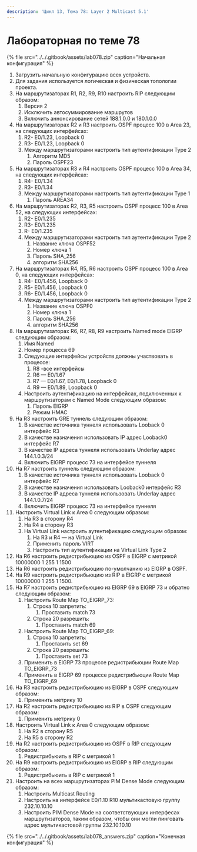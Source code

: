 ```yaml
---
description: 'Цикл 13, Тема 78: Layer 2 Multicast 5.1'
---
```


# Лабораторная по теме 78

{% file src="../../.gitbook/assets/lab078.zip" caption="Начальная конфигурация" %}

1. Загрузить начальную конфигурацию всех устройств.
2. Для задания используется логическая и физическая топологии проекта.
3. На маршрутизаторах R1, R2, R9, R10 настроить RIP следующим образом:
   1. Версия 2
   2. Исключить автосуммирование маршрутов
   3. Включить аннонсирование сетей 188.1.0.0 и 180.1.0.0
4. На маршрутизаторах R2 и R3 настроить OSPF процесс 100 в Аrea 23, на следующих интерфейсах:
   1. R2- E0/1.23, Loopback 0
   2. R3- E0/1.23, Loopback 0
   3. Между маршрутизаторами настроить тип аутентификации Type 2
      1. Алгоритм MD5
      2. Пароль OSPF23
5. На маршрутизаторах R3 и R4 настроить OSPF процесс 100 в Аrea 34, на следующих интерфейсах:
   1. R4- E0/1.34
   2. R3- E0/1.34
   3. Между маршрутизаторами настроить тип аутентификации Type 1
      1. Пароль AREA34
6. На маршрутизаторах R2, R3, R5 настроить OSPF процесс 100 в Аrea 52, на следующих интерфейсах:
   1. R2- E0/1.235
   2. R3- E0/1.235
   3. R- E0/1.235
   4. Между маршрутизаторами настроить тип аутентификации Type 2
      1. Название ключа OSPF52
      2. Номер ключа 1
      3. Пароль SHA\_256
      4. алгоритм SHA256
7. На маршрутизаторах R4, R5, R6 настроить OSPF процесс 100 в Аrea 0, на следующих интерфейсах:
   1. R4- E0/1.456, Loopback 0
   2. R5- E0/1.456, Loopback 0
   3. R6- E0/1.456, Loopback 0
   4. Между маршрутизаторами настроить тип аутентификации Type 2
      1. Название ключа OSPF0
      2. Номер ключа 1
      3. Пароль SHA\_256
      4. алгоритм SHA256
8. На маршрутизаторах R6, R7, R8, R9 настроить Named mode EIGRP следующим образом:
   1. Имя Named
   2. Номер процесса 69
   3. Следующие интерфейсы устройств должны участвовать в процессе:
      1. R8 -все интерфейсы
      2. R6 — E0/1.67
      3. R7 — E0/1.67,  E0/1.78, Loopback 0
      4. R9 — E0/1.89, Loopback 0
   4. Настроить аутентификацию на интерфейсах, подключенных к маршрутизаторам с Named Mode следующим образом:
      1. Пароль EIGRP
      2. Режим HMAC
9. На R3 настроить GRE туннель следующим образом:
   1. В качестве источника туннеля использовать Looback 0 интерфейс R3
   2. В качестве назначения использовать IP адрес Looback0 интерфейс R7
   3. В качестве IP адреса туннеля использовать Underlay адрес 144.1.0.3/24
   4. Включить EIGRP процесс 73 на интерфейсе туннеля
10. На R7 настроить туннель следующим образом:
    1. В качестве источника туннеля использовать Looback 0 интерфейс R7
    2. В качестве назначения использовать Looback0 интерфейс R3
    3. В качестве IP адреса туннеля использовать Underlay адрес 144.1.0.7/24
    4. Включить EIGRP процесс 73 на интерфейсе туннеля
11. Настроить Virtual Link к Area 0 следующим образом:
    1. На R3 в сторону R4
    2. На R4 в сторону R3
    3. На Virtual Link настроить аутентификацию следующим образом:
       1. На R3 и R4 — на Virtual Link
       2. Применить пароль VIRT
       3. Настроить тип аутентификации на Virtual Link Type 2
12. На R6 настроить редистрибьюцию из OSPF в EIGRP с метрикой 10000000 1 255 1 1500
13. На R6 настроить редистрибьюцию по-умолчанию из EIGRP в OSPF.
14. На R9 настроить редистрибьюцию из RIP в EIGRP с метрикой 10000000 1 255 1 1500.
15. На R7 настроить редистрибьюцию из EIGRP 69 в EIGRP 73 и обратно следующим образом:
    1. Настроить Route Map TO\_EIGRP\_73:
       1. Строка 10 запретить:
          1. Проставить match 73
       2. Строка 20 разрешить:
          1. Проставить match 69
    2. Настроить Route Map TO\_EIGRP\_69:
       1. Строка 10 запретить:
          1. Проставить set 69
       2. Строка 20 разрешить:
          1. Проставить set 73
    3. Применить в EIGRP 73 процессе редистрибьюции Route Map TO\_EIGRP\_73
    4. Применить в EIGRP 69 процессе редистрибьюции Route Map TO\_EIGRP\_69
16. На R3 настроить редистрибьюцию из EIGRP в OSPF следующим образом:
    1. Применить метрику 10
17. На R2 настроить редистрибьюцию из RIP в OSPF следующим образом:
    1. Применить метрику 0
18. Настроить Virtual Link к Area 0 следующим образом:
    1. На R2 в сторону R5
    2. На R5 в сторону R2
19. На R2 настроить редистрибьюцию из OSPF в RIP следующим образом:
    1. Редистрибьюить в RIP с метрикой 1
20. На R9 настроить редистрибьюцию из EIGRP в RIP следующим образом:
    1. Редистрибьюить в RIP с метрикой 1
21. Настроить на всех маршрутизаторах PIM Dense Mode следующим образом:
    1. Настроить Multicast Routing
    2. Настроить на интерфейсе E0/1.10 R10 мультикастовую группу 232.10.10.10
    3. Настроить PIM Dense Mode на соответствующих интерфесах маршрутизаторов, таким образом, чтобы они могли пинговать адрес мультикастовой группы 232.10.10.10

{% file src="../../.gitbook/assets/lab078\_answers.zip" caption="Конечная конфигурация" %}

